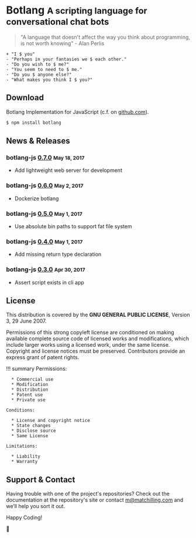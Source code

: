 # Botlang <small>A scripting language for conversational chat bots</small>

> "A language that doesn't affect the way you think about programming, is not worth knowing" -
Alan Perlis

```
+ "I $ you"
- "Perhaps in your fantasies we $ each other."
- "Do you wish to $ me?"
- "You seem to need to $ me."
- "Do you $ anyone else?"
- "What makes you think I $ you?"
```

## Download

Botlang Implementation for JavaScript (c.f. on [github.com](https://github.com/botlang/botlang-js)).

```sh
$ npm install botlang
```

## News & Releases

### botlang-js [0.7.0](https://github.com/botlang/botlang-js/releases/tag/0.7.0) <small>May 18, 2017</small>

* Add lightweight web server for development

### botlang-js [0.6.0](https://github.com/botlang/botlang-js/releases/tag/0.6.0) <small>May 2, 2017</small>

* Dockerize botlang

### botlang-js [0.5.0](https://github.com/botlang/botlang-js/releases/tag/0.5.0) <small>May 1, 2017</small>

* Use absolute bin paths to support fat file system

### botlang-js [0.4.0](https://github.com/botlang/botlang-js/releases/tag/0.4.0) <small>May 1, 2017</small>

* Add missing return type declaration

### botlang-js [0.3.0](https://github.com/botlang/botlang-js/releases/tag/0.3.0) <small>Apr 30, 2017</small>

* Assert script exists in cli app

## License

This distribution is covered by the **GNU GENERAL PUBLIC LICENSE**, Version 3, 29 June 2007.

Permissions of this strong copyleft license are conditioned on making available complete source code of licensed works and modifications, which include larger works using a licensed work, under the same license. Copyright and license notices must be preserved. Contributors provide an express grant of patent rights.

!!! summary
    Permissions:

      * Commercial use
      * Modification
      * Distribution
      * Patent use
      * Private use

    Conditions:

      * License and copyright notice
      * State changes
      * Disclose source
      * Same License

    Limitations:

      * Liability
      * Warranty


## Support & Contact
Having trouble with one of the project's repositories? Check out the documentation at the repository's site or contact m@matchilling.com and we’ll help you sort it out.

Happy Coding!

:raised_hands:
